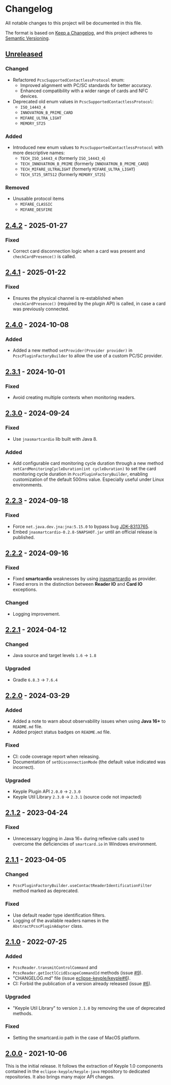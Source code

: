# Changelog
All notable changes to this project will be documented in this file.

The format is based on [Keep a Changelog](https://keepachangelog.com/en/1.0.0/),
and this project adheres to [Semantic Versioning](https://semver.org/spec/v2.0.0.html).

## [Unreleased]
### Changed
- Refactored `PcscSupportedContactlessProtocol` enum:
  - Improved alignment with PC/SC standards for better accuracy.
  - Enhanced compatibility with a wider range of cards and NFC devices.
- Deprecated old enum values in `PcscSupportedContactlessProtocol`:
  - `ISO_14443_4`
  - `INNOVATRON_B_PRIME_CARD`
  - `MIFARE_ULTRA_LIGHT`
  - `MEMORY_ST25`
### Added
- Introduced new enum values to `PcscSupportedContactlessProtocol` with more descriptive names:
  - `TECH_ISO_14443_4` (formerly `ISO_14443_4`)
  - `TECH_INNOVATRON_B_PRIME` (formerly `INNOVATRON_B_PRIME_CARD`)
  - `TECH_MIFARE_ULTRALIGHT` (formerly `MIFARE_ULTRA_LIGHT`)
  - `TECH_ST25_SRT512` (formerly `MEMORY_ST25`)
### Removed
- Unusable protocol items
  - `MIFARE_CLASSIC`
  - `MIFARE_DESFIRE`

## [2.4.2] - 2025-01-27
### Fixed
- Correct card disconnection logic when a card was present and `checkCardPresence()` is called.

## [2.4.1] - 2025-01-22
### Fixed
- Ensures the physical channel is re-established when `checkCardPresence()` (required by the plugin API) is called, in
  case a card was previously connected.

## [2.4.0] - 2024-10-08
### Added
- Added a new method `setProvider(Provider provider)` in `PcscPluginFactoryBuilder` to allow the use of a custom PC/SC
  provider.

## [2.3.1] - 2024-10-01
### Fixed
- Avoid creating multiple contexts when monitoring readers.

## [2.3.0] - 2024-09-24
### Fixed
- Use `jnasmartcardio` lib built with Java 8.
### Added
- Add configurable card monitoring cycle duration through a new method
  `setCardMonitoringCycleDuration(int cycleDuration)` to set the card monitoring cycle duration
  in `PcscPluginFactoryBuilder`, enabling customization of the default 500ms value. Especially useful under Linux
  environments.

## [2.2.3] - 2024-09-18
### Fixed
- Force `net.java.dev.jna:jna:5.15.0` to bypass bug [JDK-8313765](https://bugs.openjdk.org/browse/JDK-8313765).
- Embed `jnasmartcardio-0.2.8-SNAPSHOT.jar` until an official release is published.

## [2.2.2] - 2024-09-16
### Fixed
- Fixed **smartcardio** weaknesses by using [jnasmartcardio](https://github.com/jnasmartcardio/jnasmartcardio) as provider.
- Fixed errors in the distinction between **Reader IO** and **Card IO** exceptions.
### Changed
- Logging improvement.

## [2.2.1] - 2024-04-12
### Changed
- Java source and target levels `1.6` -> `1.8`
### Upgraded
- Gradle `6.8.3` -> `7.6.4`

## [2.2.0] - 2024-03-29
### Added
- Added a note to warn about observability issues when using **Java 16+** to `README.md` file.
- Added project status badges on `README.md` file.
### Fixed
- CI: code coverage report when releasing.
- Documentation of `setDisconnectionMode` (the default value indicated was incorrect).
### Upgraded
- Keyple Plugin API `2.0.0` -> `2.3.0`
- Keyple Util Library `2.3.0` -> `2.3.1` (source code not impacted)

## [2.1.2] - 2023-04-24
### Fixed
- Unnecessary logging in Java 16+ during reflexive calls used to overcome the deficiencies of `smartcard.io` in Windows 
environment.

## [2.1.1] - 2023-04-05
### Changed
- `PcscPluginFactoryBuilder.useContactReaderIdentificationFilter` method marked as deprecated.
### Fixed
- Use default reader type identification filters.
- Logging of the available readers names in the `AbstractPcscPluginAdapter` class.

## [2.1.0] - 2022-07-25
### Added
- `PcscReader.transmitControlCommand` and `PcscReader.getIoctlCcidEscapeCommandId` methods (issue [#9]).
- "CHANGELOG.md" file (issue [eclipse-keyple/keyple#6]).
- CI: Forbid the publication of a version already released (issue [#6]).
### Upgraded
- "Keyple Util Library" to version `2.1.0` by removing the use of deprecated methods.
### Fixed
- Setting the smartcard.io path in the case of MacOS platform.

## [2.0.0] - 2021-10-06
This is the initial release.
It follows the extraction of Keyple 1.0 components contained in the `eclipse-keyple/keyple-java` repository to dedicated repositories.
It also brings many major API changes.

[unreleased]: https://github.com/eclipse-keyple/keyple-plugin-pcsc-java-lib/compare/2.4.2...HEAD
[2.4.2]: https://github.com/eclipse-keyple/keyple-plugin-pcsc-java-lib/compare/2.4.1...2.4.2
[2.4.1]: https://github.com/eclipse-keyple/keyple-plugin-pcsc-java-lib/compare/2.4.0...2.4.1
[2.4.0]: https://github.com/eclipse-keyple/keyple-plugin-pcsc-java-lib/compare/2.3.1...2.4.0
[2.3.1]: https://github.com/eclipse-keyple/keyple-plugin-pcsc-java-lib/compare/2.3.0...2.3.1
[2.3.0]: https://github.com/eclipse-keyple/keyple-plugin-pcsc-java-lib/compare/2.2.3...2.3.0
[2.2.3]: https://github.com/eclipse-keyple/keyple-plugin-pcsc-java-lib/compare/2.2.2...2.2.3
[2.2.2]: https://github.com/eclipse-keyple/keyple-plugin-pcsc-java-lib/compare/2.2.1...2.2.2
[2.2.1]: https://github.com/eclipse-keyple/keyple-plugin-pcsc-java-lib/compare/2.2.0...2.2.1
[2.2.0]: https://github.com/eclipse-keyple/keyple-plugin-pcsc-java-lib/compare/2.1.2...2.2.0
[2.1.2]: https://github.com/eclipse-keyple/keyple-plugin-pcsc-java-lib/compare/2.1.1...2.1.2
[2.1.1]: https://github.com/eclipse-keyple/keyple-plugin-pcsc-java-lib/compare/2.1.0...2.1.1
[2.1.0]: https://github.com/eclipse-keyple/keyple-plugin-pcsc-java-lib/compare/2.0.0...2.1.0
[2.0.0]: https://github.com/eclipse-keyple/keyple-plugin-pcsc-java-lib/releases/tag/2.0.0

[#9]: https://github.com/eclipse-keyple/keyple-plugin-pcsc-java-lib/issues/9
[#6]: https://github.com/eclipse-keyple/keyple-plugin-pcsc-java-lib/issues/6

[eclipse-keyple/keyple#6]: https://github.com/eclipse-keyple/keyple/issues/6
